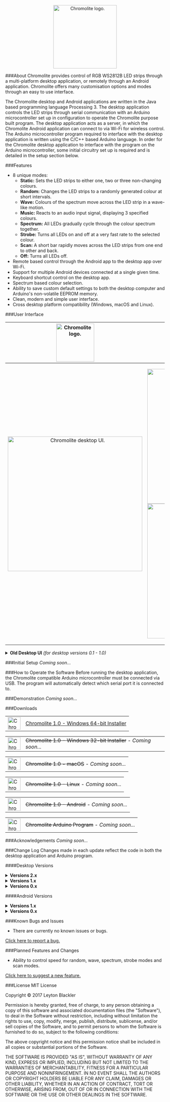 <p align="center"><img src="https://github.com/leytonblackler/Chromolite/blob/master/README%20Images/chromolite_regular_logo.png" height="200"alt="Chromolite logo."></p>
###About
Chromolite provides control of RGB WS2812B LED strips through a multi-platform desktop application, or remotely through an Android application. Chromolite offers many customisation options and modes through an easy to use interface.

The Chromolite desktop and Android applications are written in the Java based programming language Processing 3. The desktop application controls the LED strips through serial communication with an Arduino microcontroller set up in configuration to operate the Chromolite purpose built program. The desktop application acts as a server, in which the Chromolite Android application can connect to via Wi-Fi for wireless control. The Arduino microcontroller program required to interface with the desktop application is written using the C/C++ based Arduino language. In order for the Chromolite desktop application to interface with the program on the Arduino microcontroller, some initial circuitry set up is required and is detailed in the setup section below.

###Features
* 8 unique modes:
  * <b>Static:</b> Sets the LED strips to either one, two or three non-changing colours.
  * <b>Random:</b> Changes the LED strips to a randomly generated colour at short intervals.
  * <b>Wave:</b> Colours of the spectrum move across the LED strip in a wave-like motion.
  * <b>Music:</b> Reacts to an audio input signal, displaying 3 specified colours.
  * <b>Spectrum:</b> All LEDs gradually cycle through the colour spectrum together.
  * <b>Strobe:</b> Turns all LEDs on and off at a very fast rate to the selected colour.
  * <b>Scan:</b> A short bar rapidly moves across the LED strips from one end to other and back.
  * <b>Off:</b> Turns all LEDs off.
* Remote based control through the Android app to the desktop app over Wi-Fi.
* Support for multiple Android devices connected at a single given time.
* Keyboard shortcut control on the desktop app.
* Spectrum based colour selection.
* Ability to save custom default settings to both the desktop computer and Arduino's non-volatile EEPROM memory.
* Clean, modern and simple user interface.
* Cross desktop platform compatibility (Windows, macOS and Linux).

###User Interface
<center>

|<img src="https://github.com/leytonblackler/Chromolite/blob/master/README%20Images/chromolite_regular_logo.png" height="120" alt="Chromolite logo.">|<img src="https://github.com/leytonblackler/Chromolite/blob/master/README%20Images/chromolite_android_logo.png" height="120" alt="Chromolite Android logo.">|
|:-------------:|:-------------:|
|<p align="center"><img src="https://github.com/leytonblackler/Chromolite/blob/master/README%20Images/chromolite_desktop_ui.png" height="425" alt="Chromolite desktop UI."></p>|<p align="center"><img src="https://github.com/leytonblackler/Chromolite/blob/master/README%20Images/chromolite_android_connect_ui.png" height="425" alt="Chromolite Android UI.">   <img src="https://github.com/leytonblackler/Chromolite/blob/master/README%20Images/chromolite_android_main_ui.png" height="425" alt="Chromolite Android UI."></p>|

</center>

<details> 
  <summary><b>Old Desktop UI</b> <i>(for desktop versions 0.1 - 1.0)</i></summary>
  <p align="center"><img src="https://github.com/leytonblackler/Chromolite/blob/master/README%20Images/old_desktop_ui.png" height="500" alt="Old Chromolite desktop UI."></p>
</details>

###Initial Setup
<i>Coming soon...</i>

###How to Operate the Software
Before running the desktop application, the Chromolite compatible Arduino microcontroller must be connected via USB. The program will automatically detect which serial port it is connected to.

###Demonstration
<i>Coming soon...</i>

###Downloads
<table>
  <tbody>
    <tr>
      <td><img src="https://github.com/leytonblackler/Chromolite/blob/master/README%20Images/chromolite_desktop_icon.png" height="40" alt="Chromolite desktop icon."></td>
      <td><a href="https://drive.google.com/uc?export=download&confirm=c__-&id=0B8TU7kUyeVimMVc3UkNJRDVicm8">Chromolite 1.0 - Windows 64-bit Installer</a></td>
    </tr>
   </tbody>
 </table>
 
 <table>
  <tbody>
    <tr>
      <td><img src="https://github.com/leytonblackler/Chromolite/blob/master/README%20Images/chromolite_desktop_icon.png" height="40" alt="Chromolite desktop icon."></td>
      <td><strike>Chromolite 1.0 - Windows 32-bit Installer</strike><i> - Coming soon...</i></td>
    </tr>
   </tbody>
 </table>
 
  <table>
  <tbody>
    <tr>
      <td><img src="https://github.com/leytonblackler/Chromolite/blob/master/README%20Images/chromolite_desktop_icon.png" height="40" alt="Chromolite desktop icon."></td>
      <td><strike>Chromolite 1.0 - macOS</strike><i> - Coming soon...</i></td>
    </tr>
   </tbody>
 </table>
 
  <table>
  <tbody>
    <tr>
      <td><img src="https://github.com/leytonblackler/Chromolite/blob/master/README%20Images/chromolite_desktop_icon.png" height="40" alt="Chromolite desktop icon."></td>
      <td><strike>Chromolite 1.0 - Linux</strike><i> - Coming soon...</i></td>
    </tr>
   </tbody>
 </table>
 
  <table>
  <tbody>
    <tr>
      <td><img src="https://github.com/leytonblackler/Chromolite/blob/master/README%20Images/chromolite_android_icon.png" height="40" alt="Chromolite Android icon."></td>
      <td><strike>Chromolite 1.0 - Android</strike><i> - Coming soon...</i></td>
    </tr>
   </tbody>
 </table>
 
  <table>
  <tbody>
    <tr>
      <td><img src="https://github.com/leytonblackler/Chromolite/blob/master/README%20Images/arduino_icon.png" height="40" alt="Chromolite Arduino icon."></td>
      <td><strike>Chromolite Arduino Program</strike><i> - Coming soon...</i></td>
    </tr>
   </tbody>
 </table>

###Acknowledgements
<i>Coming soon...</i>

###Change Log
Changes made in each update reflect the code in both the desktop application and Arduino program.

####Desktop Versions
<details> 
  <summary><b>Versions 2.x</b><i></i></summary>

<details> 
  <summary><b><i>Version 2.0</i></b><i>(Latest)</i></summary>
  * //
</details>

</details>

<details> 
  <summary><b>Versions 1.x</b><i></i></summary>
  
<details> 
  <summary><b><i>&nbsp;&nbsp;&nbsp;&nbsp;Version 1.4</i></b><i>(Latest)</i></summary>
  * Removed delay when switching from wave, spectrum and random modes.
</details>
  
<details> 
  <summary><b><i>&nbsp;&nbsp;&nbsp;&nbsp;Version 1.3</i></b></summary>
  * Allow dragging across spectrum once the spectrum has been clicked and the cursor moves above or below the spectrum.
  * Fixed flickering delay when dragging over the spectrum (caused by sending data to the LED controller at a rate faster than the Arduino serial port can handle).
</details>
  
<details> 
  <summary><b><i>&nbsp;&nbsp;&nbsp;&nbsp;Version 1.2</i></b></summary>
  * Fixed issue where changing a music mode colour would also change the current colour for static and strobe modes.
</details>

<details> 
  <summary><b><i>&nbsp;&nbsp;&nbsp;&nbsp;Version 1.1</i></b></summary>
  * Fixed issue where sometimes the mode would change randomly when in music mode.
</details>

<details> 
  <summary><b><i>&nbsp;&nbsp;&nbsp;&nbsp;Version 1.0</i></b></summary>
  * Fixed many bugs and errors: First stable release.
  * Implemented keyboard shortcut/control functionality.
  * Minor usability and UI tweaks.
</details>

</details>

<details> 
  <summary><b>Versions 0.x</b> <i></i></summary>

<details> 
  <summary><b><i>&nbsp;&nbsp;&nbsp;&nbsp;Version 0.9</i></b></summary>
  * Added music mode colour customisation.
</details>

<details> 
  <summary><b><i>&nbsp;&nbsp;&nbsp;&nbsp;Version 0.8</i></b></summary>
  * Added music mode.
</details>

<details> 
  <summary><b><i>&nbsp;&nbsp;&nbsp;&nbsp;Version 0.7</i></b></summary>
  * Additionally implemented dragging over spectrum for selection instead of exclusively upon press.
  * Added circle indicator over spectrum to display which colour is selected.
</details>

<details> 
  <summary><b><i>&nbsp;&nbsp;&nbsp;&nbsp;Version 0.6</i></b></summary>
  * Added spectrum mode.
  * Added strobe mode.
</details>

<details> 
  <summary><b><i>&nbsp;&nbsp;&nbsp;&nbsp;Version 0.5</i></b></summary>
  * Converted previously white user interface into a dark theme.
  * Refined layout of buttons and added mouse over colour change/ button selection colour change.
</details>

<details> 
  <summary><b><i>&nbsp;&nbsp;&nbsp;&nbsp;Version 0.4</i></b></summary>
  * Added toggle for the controller LED.
  * Added exit button.
</details>

<details> 
  <summary><b><i>&nbsp;&nbsp;&nbsp;&nbsp;Version 0.3</i></b></summary>
  * Added wave mode.
</details>

<details> 
  <summary><b><i>&nbsp;&nbsp;&nbsp;&nbsp;Version 0.2</i></b></summary>
  * Created button layout to change between modes.
  * Added random mode.
</details>

<details> 
  <summary><b><i>&nbsp;&nbsp;&nbsp;&nbsp;Version 0.1</i></b></summary>
  * Base desktop application structure complete.
  * Base Arduino program structure complete.
  * Static colour selection mode.
</details>

</details>

####Android Versions
<details> 
  <summary><b>Versions 1.x</b> <i></i></summary>

<details> 
  <summary><b><i>&nbsp;&nbsp;&nbsp;&nbsp;Version 1.4</i></b><i>(Latest)</i></summary>
  * //
</details>

<details> 
  <summary><b><i>&nbsp;&nbsp;&nbsp;&nbsp;Version 1.3</i></b></summary>
  * //
</details>

<details> 
  <summary><b><i>&nbsp;&nbsp;&nbsp;&nbsp;Version 1.2</i></b></summary>
  * //
</details>

<details> 
  <summary><b><i>&nbsp;&nbsp;&nbsp;&nbsp;Version 1.1</i></b></summary>
  * //
</details>

<details> 
  <summary><b><i>&nbsp;&nbsp;&nbsp;&nbsp;Version 1.0</i></b></summary>
  * //
</details>

</details>

<details> 
  <summary><b>Versions 0.x</b> <i></i></summary>

<details> 
  <summary><b><i>&nbsp;&nbsp;&nbsp;&nbsp;Version 0.9</i></b></summary>
  * //
</details>

<details> 
  <summary><b><i>&nbsp;&nbsp;&nbsp;&nbsp;Version 0.8</i></b></summary>
  * //
</details>

<details> 
  <summary><b><i>&nbsp;&nbsp;&nbsp;&nbsp;Version 0.7</i></b></summary>
  * //
</details>

<details> 
  <summary><b><i>&nbsp;&nbsp;&nbsp;&nbsp;Version 0.6</i></b></summary>
  * //
</details>

<details> 
  <summary><b><i>&nbsp;&nbsp;&nbsp;&nbsp;Version 0.5</i></b></summary>
  * //
</details>

<details> 
  <summary><b><i>&nbsp;&nbsp;&nbsp;&nbsp;Version 0.4</i></b></summary>
  * //
</details>

<details> 
  <summary><b><i>&nbsp;&nbsp;&nbsp;&nbsp;Version 0.3</i></b></summary>
  * //
</details>

<details> 
  <summary><b><i>&nbsp;&nbsp;&nbsp;&nbsp;Version 0.2</i></b></summary>
  * //
</details>

<details> 
  <summary><b><i>&nbsp;&nbsp;&nbsp;&nbsp;Version 0.1</i></b></summary>
  * //
</details>

</details>

###Known Bugs and Issues
* There are currently no known issues or bugs.

<a href="mailto:leytonblackler@gmail.com?subject=Chromolite%20Bug%20Report">Click here to report a bug.</a>

###Planned Features and Changes
* Ability to control speed for random, wave, spectrum, strobe modes and scan modes.

<a href="mailto:leytonblackler@gmail.com?subject=Chromolite%20Feature%20Suggestion">Click here to suggest a new feature.</a>

###License
MIT License

Copyright &copy; 2017 Leyton Blackler

Permission is hereby granted, free of charge, to any person obtaining a copy
of this software and associated documentation files (the "Software"), to deal
in the Software without restriction, including without limitation the rights
to use, copy, modify, merge, publish, distribute, sublicense, and/or sell
copies of the Software, and to permit persons to whom the Software is
furnished to do so, subject to the following conditions:

The above copyright notice and this permission notice shall be included in all
copies or substantial portions of the Software.

THE SOFTWARE IS PROVIDED "AS IS", WITHOUT WARRANTY OF ANY KIND, EXPRESS OR
IMPLIED, INCLUDING BUT NOT LIMITED TO THE WARRANTIES OF MERCHANTABILITY,
FITNESS FOR A PARTICULAR PURPOSE AND NONINFRINGEMENT. IN NO EVENT SHALL THE
AUTHORS OR COPYRIGHT HOLDERS BE LIABLE FOR ANY CLAIM, DAMAGES OR OTHER
LIABILITY, WHETHER IN AN ACTION OF CONTRACT, TORT OR OTHERWISE, ARISING FROM,
OUT OF OR IN CONNECTION WITH THE SOFTWARE OR THE USE OR OTHER DEALINGS IN THE
SOFTWARE.
